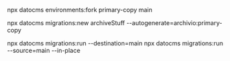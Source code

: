 npx datocms environments:fork primary-copy main

npx datocms migrations:new archiveStuff --autogenerate=archivio:primary-copy

npx datocms migrations:run --destination=main
npx datocms migrations:run --source=main --in-place
